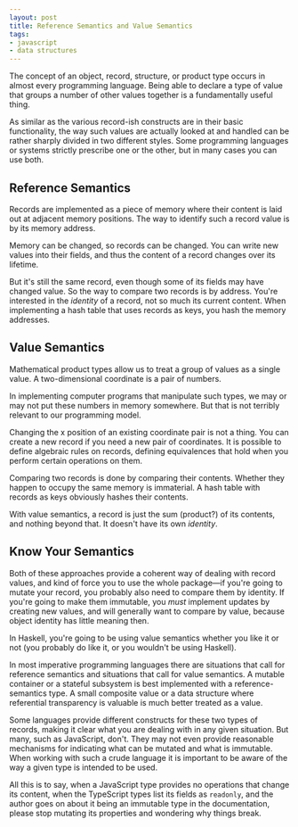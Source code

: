 ```yaml
---
layout: post
title: Reference Semantics and Value Semantics
tags:
- javascript
- data structures
---
```


The concept of an object, record, structure, or product type occurs in
almost every programming language. Being able to declare a type of
value that groups a number of other values together is a fundamentally
useful thing.

As similar as the various record-ish constructs are in their basic
functionality, the way such values are actually looked at and handled
can be rather sharply divided in two different styles. Some
programming languages or systems strictly prescribe one or the other,
but in many cases you can use both.

## Reference Semantics

Records are implemented as a piece of memory where their content is
laid out at adjacent memory positions. The way to identify such a
record value is by its memory address.

Memory can be changed, so records can be changed. You can write new
values into their fields, and thus the content of a record changes
over its lifetime.

But it's still the same record, even though some of its fields may
have changed value. So the way to compare two records is by address.
You're interested in the _identity_ of a record, not so much its
current content. When implementing a hash table that uses records as
keys, you hash the memory addresses.

## Value Semantics

Mathematical product types allow us to treat a group of values as a
single value. A two-dimensional coordinate is a pair of numbers.

In implementing computer programs that manipulate such types, we may
or may not put these numbers in memory somewhere. But that is not
terribly relevant to our programming model.

Changing the x position of an existing coordinate pair is not a thing.
You can create a new record if you need a new pair of coordinates. It
is possible to define algebraic rules on records, defining
equivalences that hold when you perform certain operations on them.

Comparing two records is done by comparing their contents. Whether
they happen to occupy the same memory is immaterial. A hash table with
records as keys obviously hashes their contents.

With value semantics, a record is just the sum (product?) of its
contents, and nothing beyond that. It doesn't have its own _identity_.

## Know Your Semantics

Both of these approaches provide a coherent way of dealing with record
values, and kind of force you to use the whole package—if you're going
to mutate your record, you probably also need to compare them by
identity. If you're going to make them immutable, you _must_ implement
updates by creating new values, and will generally want to compare by
value, because object identity has little meaning then.

In Haskell, you're going to be using value semantics whether you like
it or not (you probably do like it, or you wouldn't be using Haskell).

In most imperative programming languages there are situations that
call for reference semantics and situations that call for value
semantics. A mutable container or a stateful subsystem is best
implemented with a reference-semantics type. A small composite value
or a data structure where referential transparency is valuable is much
better treated as a value.

Some languages provide different constructs for these two types of
records, making it clear what you are dealing with in any given
situation. But many, such as JavaScript, don't. They may not even
provide reasonable mechanisms for indicating what can be mutated and
what is immutable. When working with such a crude language it is
important to be aware of the way a given type is intended to be used.

All this is to say, when a JavaScript type provides no operations that
change its content, when the TypeScript types list its fields as
`readonly`, and the author goes on about it being an immutable type in
the documentation, please stop mutating its properties and wondering
why things break.
